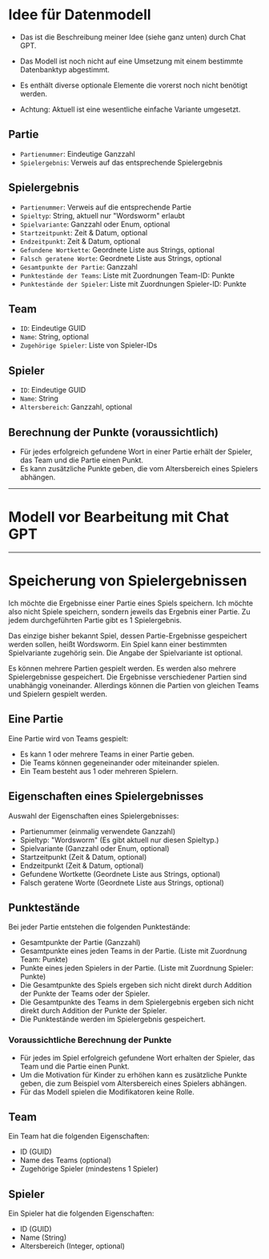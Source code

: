 # Idee für Datenmodell
- Das ist die Beschreibung meiner Idee (siehe ganz unten) durch Chat GPT.
- Das Modell ist noch nicht auf eine Umsetzung mit einem bestimmte Datenbanktyp abgestimmt.
- Es enthält diverse optionale Elemente die vorerst noch nicht benötigt werden.

- Achtung: Aktuell ist eine wesentliche einfache Variante umgesetzt.

## Partie
- `Partienummer`: Eindeutige Ganzzahl
- `Spielergebnis`: Verweis auf das entsprechende Spielergebnis

## Spielergebnis
- `Partienummer`: Verweis auf die entsprechende Partie
- `Spieltyp`: String, aktuell nur "Wordsworm" erlaubt
- `Spielvariante`: Ganzzahl oder Enum, optional
- `Startzeitpunkt`: Zeit & Datum, optional
- `Endzeitpunkt`: Zeit & Datum, optional
- `Gefundene Wortkette`: Geordnete Liste aus Strings, optional
- `Falsch geratene Worte`: Geordnete Liste aus Strings, optional
- `Gesamtpunkte der Partie`: Ganzzahl
- `Punktestände der Teams`: Liste mit Zuordnungen Team-ID: Punkte
- `Punktestände der Spieler`: Liste mit Zuordnungen Spieler-ID: Punkte

## Team
- `ID`: Eindeutige GUID
- `Name`: String, optional
- `Zugehörige Spieler`: Liste von Spieler-IDs

## Spieler
- `ID`: Eindeutige GUID
- `Name`: String
- `Altersbereich`: Ganzzahl, optional

## Berechnung der Punkte (voraussichtlich)
- Für jedes erfolgreich gefundene Wort in einer Partie erhält der Spieler, das Team und die Partie einen Punkt.
- Es kann zusätzliche Punkte geben, die vom Altersbereich eines Spielers abhängen.

---
# Modell vor Bearbeitung mit Chat GPT
---
# Speicherung von Spielergebnissen

Ich möchte die Ergebnisse einer Partie eines Spiels speichern. Ich möchte also nicht Spiele speichern, sondern jeweils das Ergebnis einer Partie. Zu jedem durchgeführten Partie gibt es 1 Spielergebnis.

Das einzige bisher bekannt Spiel, dessen Partie-Ergebnisse gespeichert werden sollen, heißt Wordsworm. Ein Spiel kann einer bestimmten Spielvariante zugehörig sein. Die Angabe der Spielvariante ist optional.

Es können mehrere Partien gespielt werden. Es werden also mehrere Spielergebnisse gespeichert. Die Ergebnisse verschiedener Partien sind unabhängig voneinander. Allerdings können die Partien von gleichen Teams und Spielern gespielt werden.

## Eine Partie
Eine Partie wird von Teams gespielt:
- Es kann 1 oder mehrere Teams in einer Partie geben.
- Die Teams können gegeneinander oder miteinander spielen.
- Ein Team besteht aus 1 oder mehreren Spielern.

## Eigenschaften eines Spielergebnisses
Auswahl der Eigenschaften eines Spielergebnisses:
- Partienummer (einmalig verwendete Ganzzahl)
- Spieltyp: "Wordsworm" (Es gibt aktuell nur diesen Spieltyp.)
- Spielvariante (Ganzzahl oder Enum, optional)
- Startzeitpunkt (Zeit & Datum, optional)
- Endzeitpunkt (Zeit & Datum, optional)
- Gefundene Wortkette (Geordnete Liste aus Strings, optional)
- Falsch geratene Worte (Geordnete Liste aus Strings, optional)

## Punktestände
Bei jeder Partie entstehen die folgenden Punktestände:
- Gesamtpunkte der Partie (Ganzzahl)
- Gesamtpunkte eines jeden Teams in der Partie. (Liste mit Zuordnung Team: Punkte)
- Punkte eines jeden Spielers in der Partie. (Liste mit Zuordnung Spieler: Punkte)
- Die Gesamtpunkte des Spiels ergeben sich nicht direkt durch Addition der Punkte der Teams oder der Spieler.
- Die Gesamtpunkte des Teams in dem Spielergebnis ergeben sich nicht direkt durch Addition der Punkte der Spieler.
- Die Punktestände werden im Spielergebnis gespeichert.

### Voraussichtliche Berechnung der Punkte
- Für jedes im Spiel erfolgreich gefundene Wort erhalten der Spieler, das Team und die Partie einen Punkt.
- Um die Motivation für Kinder zu erhöhen kann es zusätzliche Punkte geben, die zum Beispiel vom Altersbereich eines Spielers abhängen.
- Für das Modell spielen die Modifikatoren keine Rolle.

## Team
Ein Team hat die folgenden Eigenschaften:
- ID (GUID)
- Name des Teams (optional)
- Zugehörige Spieler (mindestens 1 Spieler)

## Spieler
Ein Spieler hat die folgenden Eigenschaften:
- ID (GUID)
- Name (String)
- Altersbereich (Integer, optional)
